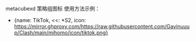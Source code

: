 metacubexd 策略组图标
使用方法示例：
- {name: TikTok, <<: *S2, icon: https://mirror.ghproxy.com/https://raw.githubusercontent.com/Gavinuuup/Clash/main/mihomo/icon/tiktok.png}
